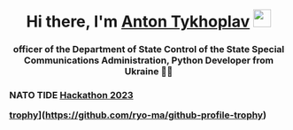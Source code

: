 <h1 align="center">Hi there, I'm <a href="https://www.linkedin.com/in/anton-tychoplav-849b66258/" target="_blank">Anton Tykhoplav</a> 
<img src="https://github.com/blackcater/blackcater/raw/main/images/Hi.gif" height="32"/></h1>
<h3 align="center">officer of the Department of State Control of the State Special Communications Administration, Python Developer from Ukraine 💙💛</h3>

<h3 align="left">NATO TIDE <a href="https://github.com/tidehackathon/team-ssscip-lab" target="_blank">Hackathon 2023</a> 

  
  [trophy](https://github-profile-trophy.vercel.app/?username=ryo-ma&theme=onedark)](https://github.com/ryo-ma/github-profile-trophy)
